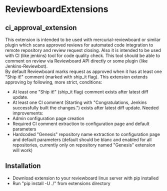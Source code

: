 # ReviewboardExtensions

## ci_approval_extension
  This extension is intended to be used with mercurial-reviewboard or similar plugin which scans approved reviews for automated code integration to remote repository and review request closing. Also it is intended to be used with CI (like jenkins) tool for code quality check. This tool should be able to comment on review via Reviewboard API directly or some plugin (like Jenkins-Reviewbot).</br>
  By default Reviewboard marks request as approved when it has at least one "Ship it!" comment (marked with ship_it flag). This extension extends approving by following, more strict, conditions:
  * At least one "Ship it!" (ship_it flag) comment exists after latest diff update.
  * At least one CI comment (Starting with "Congratulations, Jenkins successfully built the changes.") exists after latest diff update.
  Needed improvements:
  * Admin configuration page creation
  * Required CI comment extraction to configuration page and default parameters
  * Hardcoded "Genesis" repository name extraction to configuration page and default parameters (default should be blanc and enabled for all repositories, currently only on repository named "Genesis" extension will work)
  
## Installation
* Download extension to your reviewboard linux server with pip installed
* Run "pip install -U ./" from extensions directory
